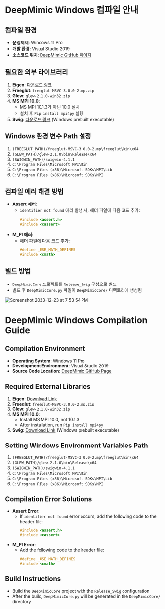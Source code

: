 # DeepMimic Windows 컴파일 안내

## 컴파일 환경
- **운영체제**: Windows 11 Pro
- **개발 환경**: Visual Studio 2019
- **소스코드 위치**: [DeepMimic GitHub 페이지](https://github.com/xbpeng/DeepMimic)

## 필요한 외부 라이브러리
1. **Eigen**: [다운로드 링크](http://eigen.tuxfamily.org/)
2. **Freeglut**: `freeglut-MSVC-3.0.0-2.mp.zip`
3. **Glew**: `glew-2.1.0-win32.zip`
4. **MS MPI 10.0**:
   - MS MPI 10.1.3가 아닌 10.0 설치
   - 설치 후 `Pip install mpi4py` 실행
5. **Swig**: [다운로드 링크](https://www.swig.org/download.html) (Windows prebuilt executable)

## Windows 환경 변수 Path 설정
1. `(FREEGLUT_PATH)/freeglut-MSVC-3.0.0-2.mp\freeglut\bin\x64`
2. `(GLEW_PATH)/glew-2.1.0\bin\Release\x64`
3. `(SWIGWIN_PATH)/swigwin-4.1.1`
4. `C:\Program Files\Microsoft MPI\Bin`
5. `C:\Program Files (x86)\Microsoft SDKs\MPI\Lib`
6. `C:\Program Files (x86)\Microsoft SDKs\MPI`

## 컴파일 에러 해결 방법
- **Assert 에러**: 
  - `identifier not found` 에러 발생 시, 헤더 파일에 다음 코드 추가:
    ```cpp
    #include <assert.h>
    #include <cassert>
    ```
- **M_PI 에러**: 
  - 헤더 파일에 다음 코드 추가:
    ```cpp
    #define _USE_MATH_DEFINES
    #include <cmath>
    ```

## 빌드 방법
- `DeepMimicCore` 프로젝트를 `Release_Swig` 구성으로 빌드
- 빌드 후 `DeepMimicCore.py` 파일이 `DeepMimicCore/` 디렉토리에 생성됨

![Screenshot 2023-12-23 at 7 53 54 PM](https://github.com/sonwr/sonwr.github.io/assets/4978617/6c0d3490-7dc7-4a2c-9d42-8c827f3f1857)


# DeepMimic Windows Compilation Guide

## Compilation Environment
- **Operating System**: Windows 11 Pro
- **Development Environment**: Visual Studio 2019
- **Source Code Location**: [DeepMimic GitHub Page](https://github.com/xbpeng/DeepMimic)

## Required External Libraries
1. **Eigen**: [Download Link](http://eigen.tuxfamily.org/)
2. **Freeglut**: `freeglut-MSVC-3.0.0-2.mp.zip`
3. **Glew**: `glew-2.1.0-win32.zip`
4. **MS MPI 10.0**:
   - Install MS MPI 10.0, not 10.1.3
   - After installation, run `Pip install mpi4py`
5. **Swig**: [Download Link](https://www.swig.org/download.html) (Windows prebuilt executable)

## Setting Windows Environment Variables Path
1. `(FREEGLUT_PATH)/freeglut-MSVC-3.0.0-2.mp\freeglut\bin\x64`
2. `(GLEW_PATH)/glew-2.1.0\bin\Release\x64`
3. `(SWIGWIN_PATH)/swigwin-4.1.1`
4. `C:\Program Files\Microsoft MPI\Bin`
5. `C:\Program Files (x86)\Microsoft SDKs\MPI\Lib`
6. `C:\Program Files (x86)\Microsoft SDKs\MPI`

## Compilation Error Solutions
- **Assert Error**: 
  - If `identifier not found` error occurs, add the following code to the header file:
    ```cpp
    #include <assert.h>
    #include <cassert>
    ```
- **M_PI Error**: 
  - Add the following code to the header file:
    ```cpp
    #define _USE_MATH_DEFINES
    #include <cmath>
    ```

## Build Instructions
- Build the `DeepMimicCore` project with the `Release_Swig` configuration
- After the build, `DeepMimicCore.py` will be generated in the `DeepMimicCore/` directory
